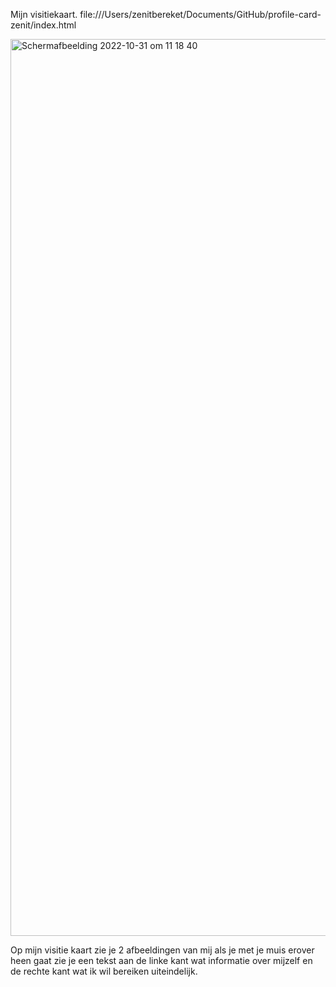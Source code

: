 Mijn visitiekaart.
file:///Users/zenitbereket/Documents/GitHub/profile-card-zenit/index.html

<img width="1435" alt="Schermafbeelding 2022-10-31 om 11 18 40" src="https://user-images.githubusercontent.com/112856019/198985897-bb9481b1-34d2-434d-b02a-8b84d87fb049.png">


Op mijn visitie kaart zie je 2 afbeeldingen van mij als je met je muis erover heen gaat zie je een tekst aan de linke kant wat informatie over mijzelf en de rechte kant wat ik wil bereiken uiteindelijk.
